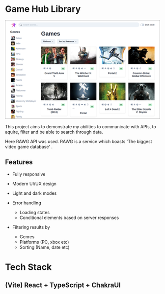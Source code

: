 # Game Hub Library

![screenshot](src/assets/Screenshot.png)

This project aims to demonstrate my abilities to communicate with APIs, to aquire, filter and be able to search through data.

Here RAWG API was used. RAWG is a service which boasts 'The biggest video game database' .

## Features

- Fully responsive
- Modern UI/UX design
- Light and dark modes

- Error handling

  - Loading states
  - Conditional elements based on server responses

- Filtering results by
  - Genres
  - Platforms (PC, xbox etc)
  - Sorting (Name, date etc)

# Tech Stack

## (Vite) React + TypeScript + ChakraUI
